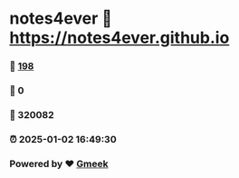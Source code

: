 # notes4ever :link: https://notes4ever.github.io 
### :page_facing_up: [198](https://notes4ever.github.io/tag.html) 
### :speech_balloon: 0 
### :hibiscus: 320082 
### :alarm_clock: 2025-01-02 16:49:30 
### Powered by :heart: [Gmeek](https://github.com/Meekdai/Gmeek)
